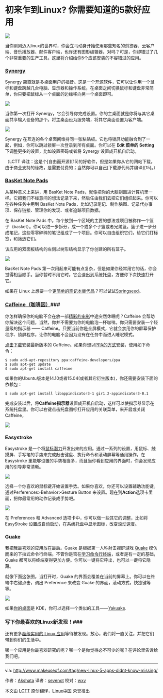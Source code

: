 初来乍到Linux? 你需要知道的5款好应用
================================================================================
![](http://cdn.makeuseof.com/wp-content/uploads/2015/05/linux-apps-840x420.jpg?92a7a3)

当你刚刚迈入linux的世界时，你会立马动身开始使用那些知名的浏览器、云客户端、音乐播放器、邮件客户端，也许还有图形编辑器，对吗？可是，你却错过了几个非常重要的生产工具。这里将介绍给你5个应该安装的不容错过的应用。

### [Synergy][1] ###

Synergy 简直就是多桌面用户的福音。这是一个开源软件，它可以让你用一个鼠标和键盘跨越几台电脑、显示器和操作系统。在桌面之间切换鼠标和键盘非常简单，你只要把鼠标从一个桌面的边缘移向另一个桌面即可。

![](http://cdn.makeuseof.com/wp-content/uploads/2015/04/multiple-monitors-640x431.jpg?92a7a3)

当你第一次打开 Synergy，它会引导你完成设置。你的主桌面就是你将与其它桌面共享输入设备的那个。将主桌面设为服务端，将其它桌面设置为客户端。

![](http://cdn.makeuseof.com/wp-content/uploads/2015/04/synergy-setup-wizard-640x480.jpg?92a7a3)

Synergy 在互连的各个桌面间维持同一张粘贴板。它也将锁屏功能融合到了一起，例如，你可以跳过锁屏一次登录到所有桌面。你可以在 **Edit 菜单的 Setting** 下调整更多的设置，比如设置密码或者将 Synergy 设置成开机自启动。

（LCTT 译注：这是个[自由而开源][15]的好软件，但是如果你从它的网站下载，由于商业支持的缘故，是需要付费的；当然你可以自己[下载源代码并编译][15]。）

### [BasKet Note Pads][2] ###

从某种意义上来讲，用 BasKet Note Pads，就像把你的大脑刻画进计算机里一样。它把我们不经意间的想法记录下来，然后任由我们去把它们组织起来。你可以在各种任务中用到 BasKet Note Pads，比如记录笔记、制作脑图、记录代办事项、保存链接、管理你的发现、或者追踪项目数据。

在 BasKet Note Pads 中，每个放到一个区域的主要的想法或项目被称作一个篮子（basket）。你可以进一步拆分，成一个或多个子篮或者兄弟篮。篮子进一步分成笔记，这些零零碎碎的笔记组成了一个项目。你可以自由组织它们，给它们打标签，和筛选它们。

该应用的双面板结构的左侧以树形结构显示了你创建的所有篮子。

![](http://cdn.makeuseof.com/wp-content/uploads/2015/04/basket-note-pads-640x480.jpg?92a7a3)

BasKet Note Pads 第一次用起来可能有点复杂，但是如果你经常用它的话，你会觉得相当顺手。当你暂时不用它时，它会退出到系统托盘，方便你下次快速打开它。

如果在 Linux 上想要一个[更简单的笔记本替代品][3]？可以试试[Springseed][4]。

### [Caffeine（咖啡因）][5]###

你怎样确保你的电脑不会在放一部[精彩的电影][6]中途突然休眠呢？Caffeine 会帮助你解决这个问题。当然，你并不需要为你的电脑泡一杯咖啡。你只需要安装一个轻量级的指示器 —— Caffeine。只要当前你是全屏模式，它就会禁用你的屏幕保护程序、锁屏程序，让你的电脑不会因为没有在任务中而进入睡眠模式。

[点击下载][7]安装最新版本的 Caffeine。如果你想以[PPA的方式][8]安装，使用如下命令：

    $ sudo add-apt-repository ppa:caffeine-developers/ppa
    $ sudo apt-get update
    $ sudo apt-get install caffeine

如果你的Ubuntu版本是14.10或者15.04(或者其它衍生版本)，你还需要安装下面的依赖包：

    $ sudo apt-get install libappindicator3-1 gir1.2-appindicator3-0.1

完成安装以后，将**Caffeine指示器**设置成开机自启动，这样可以使指示器显示在系统托盘里。你可以右键点击托盘图标打开应用的关联菜单，来开启或关闭Caffeine，

![](http://cdn.makeuseof.com/wp-content/uploads/2015/04/caffeine-indicator-640x480.jpg?92a7a3)

### Easystroke ###

Easystroke 是一个将[鼠标潜力][9]开发出来的应用。通过一系列的设置，用鼠标、触摸屏、手写笔的手势来完成敲击键盘、执行命令和滚动屏幕等通用操作。在 Easystroke 里能够设置的手势相当多，而且当你看到应用的界面时，你会发现应用的引导非常清晰。

![](http://cdn.makeuseof.com/wp-content/uploads/2015/04/easystroke-record-640x480.jpg?92a7a3)

选择一个你喜欢的鼠标键开始设置手势。如果你喜欢，你还可以设置辅助功能键。通过Perferences>Behavior>Gesture Button 来设置。现在到**Action**选项卡里面，把你最常用的动作记录成手势吧。

![](http://cdn.makeuseof.com/wp-content/uploads/2015/04/easytroke-actions-640x480.jpg?92a7a3)

在 Preferences 和 Advanced 选项卡中，你可以做一些其它的调整，比如将 EasyStroke 设置成自动启动，在系统托盘中显示图标，改变滚动速度。

### Guake ###

我把我最喜欢的应用放在最后。Guake 是根据第一人称射击视屏游戏 [Quake][10] 模仿而来的下拉式命令行终端。不管你是否在[学习命令行终端][11]，或者是有一定的基础，Guake 都可以将终端变得更加方便。你可以一键将它呼出，也可以一键将它隐藏。

就像下面这张图，当打开时，Guake 的界面会覆盖在当前的屏幕上。你可以在终端中右键点击，调出 Preference 来改变 Guake 的界面，滚动方式，快捷键等等。

![](http://cdn.makeuseof.com/wp-content/uploads/2015/04/guake-terminal-640x480.jpg?92a7a3)

如果[你的桌面][12]是 KDE，你可以选择一个类似的工具——[Yakuake][13].

### 写下你最喜欢的Linux新发现！###

还有更多[超级实用的 Linux 应用][14]等待被发现。放心，我们将一直关注，并把它们带到你们的生活中。

哪一个应用是你最喜欢研究的呢？哪一个是你觉得必不可少的呢？在评论里告诉给我们吧。

--------------------------------------------------------------------------------

via: http://www.makeuseof.com/tag/new-linux-5-apps-didnt-know-missing/

作者：[Akshata][a]
译者：[sevenot](https://github.com/sevenot)
校对：[wxy](https://github.com/wxy)

本文由 [LCTT](https://github.com/LCTT/TranslateProject) 原创翻译，[Linux中国](https://linux.cn/) 荣誉推出

[a]:http://www.makeuseof.com/tag/author/akshata/
[1]:http://synergy-project.org/
[2]:http://basket.kde.org/
[3]:http://www.makeuseof.com/tag/try-these-3-beautiful-note-taking-apps-that-work-offline/
[4]:http://getspringseed.com/
[5]:https://launchpad.net/caffeine
[6]:http://www.makeuseof.com/tag/popular-apps-movies-according-google/
[7]:http://ppa.launchpad.net/caffeine-developers/ppa/ubuntu/pool/main/c/caffeine/
[8]:http://www.makeuseof.com/tag/ubuntu-ppa-technology-explained/
[9]:http://www.makeuseof.com/tag/4-astounding-linux-mouse-hacks/
[10]:http://en.wikipedia.org/wiki/Quake_%28video_game%29
[11]:http://www.makeuseof.com/tag/4-ways-teach-terminal-commands-linux-si/
[12]:http://www.makeuseof.com/tag/10-top-linux-desktop-environments-available/
[13]:https://yakuake.kde.org/
[14]:http://www.makeuseof.com/tag/linux-treasures-x-sublime-native-linux-apps-will-make-want-switch/
